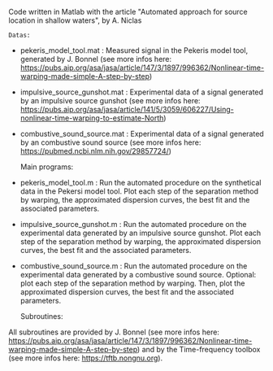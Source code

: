 Code written in Matlab with the article "Automated approach for source location in shallow waters", by A. Niclas

    Datas: 
- pekeris_model_tool.mat : Measured signal in the Pekeris model tool, generated by J. Bonnel (see more infos here: https://pubs.aip.org/asa/jasa/article/147/3/1897/996362/Nonlinear-time-warping-made-simple-A-step-by-step)

- impulsive_source_gunshot.mat : Experimental data of a signal generated by an impulsive source gunshot (see more infos here: https://pubs.aip.org/asa/jasa/article/141/5/3059/606227/Using-nonlinear-time-warping-to-estimate-North)

- combustive_sound_source.mat : Experimental data of a signal generated by an combustive sound source (see more infos here: https://pubmed.ncbi.nlm.nih.gov/29857724/)  

    Main programs:

- pekeris_model_tool.m : Run the automated procedure on the synthetical data in the Pekersi model tool. Plot each step of the separation method by warping, the approximated dispersion curves, the best fit and the associated parameters.

- impulsive_source_gunshot.m : Run the automated procedure on the experimental data generated by an impulsive source gunshot. Plot each step of the separation method by warping, the approximated dispersion curves, the best fit and the associated parameters.

- combustive_sound_source.m : Run the automated procedure on the experimental data generated by a combustive sound source. Optional: plot each step of the separation method by warping. Then, plot the approximated dispersion curves, the best fit and the associated parameters.

   Subroutines: 
   
All subroutines are provided by J. Bonnel (see more infos here: https://pubs.aip.org/asa/jasa/article/147/3/1897/996362/Nonlinear-time-warping-made-simple-A-step-by-step) and by the Time-frequency toolbox (see more infos here: https://tftb.nongnu.org). 
   
   
   
